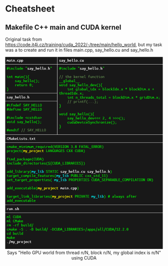 # Cheatsheet
## Makefile C++ main and CUDA kernel
Original task from https://code.it4i.cz/training/cuda_2022/-/tree/main/hello_world, but my task was a to create and run it in files main.cpp, say_hello.cu and say_hello.h
<p align="center">
<img src='01_makefile_cpp_cu/img.png' max-width='500'>
Says "Hello GPU world from thread n/N, block n/N, my global index is n/N" using CUDA
</p>